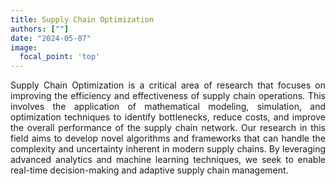```yaml
---
title: Supply Chain Optimization
authors: [""]
date: "2024-05-07"
image:
  focal_point: 'top'
---
```


<!--more-->

<div style="text-align: justify">
Supply Chain Optimization is a critical area of research that focuses on improving the efficiency and effectiveness of supply chain operations. This involves the application of mathematical modeling, simulation, and optimization techniques to identify bottlenecks, reduce costs, and improve the overall performance of the supply chain network. Our research in this field aims to develop novel algorithms and frameworks that can handle the complexity and uncertainty inherent in modern supply chains. By leveraging advanced analytics and machine learning techniques, we seek to enable real-time decision-making and adaptive supply chain management. 
</div>